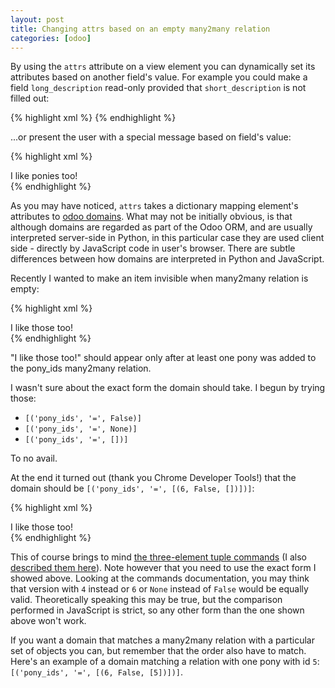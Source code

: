```yaml
---
layout: post
title: Changing attrs based on an empty many2many relation
categories: [odoo]
---
```

By using the `attrs` attribute on a view element you can dynamically set its attributes based on another field's value. For example you could make a field `long_description` read-only provided that `short_description` is not filled out:

{% highlight xml %}
<field name="short_description"/>
<field name="long_description"
    attrs="{'readonly': [('short_description', '=', False)]}"/>
{% endhighlight %}

...or present the user with a special message based on field's value:

{% highlight xml %}
<field name="favourites" string="What do you like?"/>
<div attrs="{'invisible': [('favourites', '=', 'ponies')]}">
    I like ponies too!
</div>
{% endhighlight %}

As you may have noticed, `attrs` takes a dictionary mapping element's attributes to [odoo domains][domains]. What may not be initially obvious, is that although domains are regarded as part of the Odoo ORM, and are usually interpreted server-side in Python, in this particular case they are used client side - directly by JavaScript code in user's browser. There are subtle differences between how domains are interpreted in Python and JavaScript.

Recently I wanted to make an item invisible when many2many relation is empty:

{% highlight xml %}
<field name="pony_ids" string="List your favourite ponies"/> <!-- many2many -->
<div attrs="{'invisible': [('pony_ids', '=', ???)]}">
    I like those too!
</div>
{% endhighlight %}

"I like those too!" should appear only after at least one pony was added to the pony_ids many2many relation.

I wasn't sure about the exact form the domain should take. I begun by trying those:

* `[('pony_ids', '=', False)]`
* `[('pony_ids', '=', None)]`
* `[('pony_ids', '=', [])]`

To no avail.

At the end it turned out (thank you Chrome Developer Tools!) that the domain should be `[('pony_ids', '=', [(6, False, [])])]`:

{% highlight xml %}
<field name="pony_ids" string="List your favourite ponies"/> <!-- many2many -->
<div attrs="{'invisible': [('pony_ids', '=', [(6, False, [])])]}">
    I like those too!
</div>
{% endhighlight %}

This of course brings to mind [the three-element tuple commands][orm-write] (I also [described them here][orm-write-so]). Note however that you need to use the exact form I showed above. Looking at the commands documentation, you may think that version with `4` instead or `6` or `None` instead of `False` would be equally valid. Theoretically speaking this may be true, but the comparison performed in JavaScript is strict, so any other form than the one shown above won't work.

If you want a domain that matches a many2many relation with a particular set of objects you can, but remember that the order also have to match. Here's an example of a domain matching a relation with one pony with id `5`: `[('pony_ids', '=', [(6, False, [5])])]`.

[domains]: https://www.odoo.com/documentation/8.0/reference/orm.html#reference-orm-domains
[orm-write]: https://www.odoo.com/documentation/8.0/reference/orm.html#openerp.models.Model.write
[orm-write-so]: http://stackoverflow.com/a/26409747/262618
